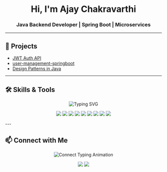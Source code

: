 
<h1 align="center"> Hi, I'm Ajay Chakravarthi</h1>
<h3 align="center">Java Backend Developer | Spring Boot | Microservices </h3>

---

## 🚀 Projects
- [JWT Auth API](https://github.com/ajaychakravarthi/jwt-auth-spring)
- [user-management-springboot](https://github.com/AjayChakravarthi/user-api-dummyjson-springboot)
- [Design Patterns in Java](https://github.com/AjayChakravarthi/Factory-Pattern)

---

## 🛠️ Skills & Tools

<p align="center">
  <img src="https://readme-typing-svg.herokuapp.com?font=Fira+Code&weight=600&size=22&pause=500&color=F7F7F7&center=true&vCenter=true&width=435&lines=Java;Spring+Boot;PostgreSQL;Docker;Postman;Git;IntelliJ+IDEA" alt="Typing SVG" />
</p>

<p align="center">
  <a href="https://www.oracle.com/java/"><img src="https://img.shields.io/badge/Java-ED8B00?style=for-the-badge&logo=java&logoColor=white" /></a>
  <a href="https://spring.io/projects/spring-boot"><img src="https://img.shields.io/badge/SpringBoot-6DB33F?style=for-the-badge&logo=springboot&logoColor=white" /></a>
  <a href="https://www.mysql.com/"><img src="https://img.shields.io/badge/MySQL-005C84?style=for-the-badge&logo=mysql&logoColor=white" /></a>
  <a href="https://www.postgresql.org/"><img src="https://img.shields.io/badge/PostgreSQL-336791?style=for-the-badge&logo=postgresql&logoColor=white" /></a>
  <a href="https://git-scm.com/"><img src="https://img.shields.io/badge/Git-F05032?style=for-the-badge&logo=git&logoColor=white" /></a>
  <a href="https://www.postman.com/"><img src="https://img.shields.io/badge/Postman-FF6C37?style=for-the-badge&logo=postman&logoColor=white" /></a>
  <a href="https://maven.apache.org/"><img src="https://img.shields.io/badge/Maven-C71A36?style=for-the-badge&logo=apachemaven&logoColor=white" /></a>
  <a href="https://www.jetbrains.com/idea/"><img src="https://img.shields.io/badge/IntelliJIDEA-000000?style=for-the-badge&logo=intellijidea&logoColor=white" /></a>
  <a href="https://www.docker.com/"><img src="https://img.shields.io/badge/Docker-2496ED?style=for-the-badge&logo=docker&logoColor=white" /></a>
</p>
---

## 📫 Connect with Me

<p align="center">
  <img src="https://readme-typing-svg.herokuapp.com?font=Fira+Code&weight=500&size=20&pause=700&color=F7F7F7&center=true&vCenter=true&width=500&lines=Let's+connect!;Drop+an+email+anytime" alt="Connect Typing Animation" />
</p>

<p align="center">
  <a href="https://www.linkedin.com/in/katamreddi-ajay/"><img src="https://img.shields.io/badge/LinkedIn-blue?style=for-the-badge&logo=linkedin" /></a>
  <a href="mailto:ajaykatamreddi8524@gmail.com"><img src="https://img.shields.io/badge/Gmail-red?style=for-the-badge&logo=gmail" /></a>
</p>
